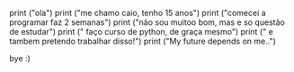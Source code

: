 print ("ola")
print ("me chamo caio, tenho 15 anos")
print ("comecei a programar faz 2 semanas")
print ("não sou muitoo bom, mas e so questão de estudar")
print (" faço curso de python, de graça mesmo")
print (" e tambem pretendo trabalhar disso!")
print ("My future depends on me..")

bye :)
